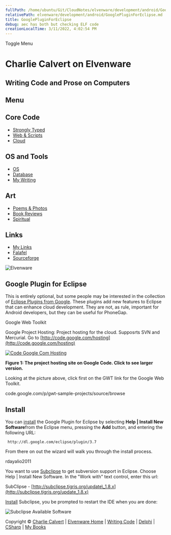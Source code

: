 ```yaml
---
fullPath: /home/ubuntu/Git/CloudNotes/elvenware/development/android/GooglePluginForEclipse.md
relativePath: elvenware/development/android/GooglePluginForEclipse.md
title: GooglePluginForEclipse
debug: aec has both but checking ELF code
creationLocalTime: 3/11/2022, 4:02:54 PM
---
```


<!-- toc -->
<!-- tocstop -->

Toggle Menu

Charlie Calvert on Elvenware
============================

Writing Code and Prose on Computers
-----------------------------------

Menu
----

Core Code
---------

-   [Strongly Typed](../index.html)
-   [Web & Scripts](../web/index.html)
-   [Cloud](../cloud/index.shtml)

OS and Tools
------------

-   [OS](../../os/index.html)
-   [Database](../database/index.html)
-   [My Writing](../../books/index.html)

Art
---

-   [Poems & Photos](../../Art/index.html)
-   [Book Reviews](../../books/reading/index.html)
-   [Spiritual](../../spirit/index.html)

Links
-----

-   [My Links](../../links.html)
-   [Falafel](http://www.falafel.com/)
-   [Sourceforge](http://sourceforge.net/projects/elvenware/)

![Elvenware](../../images/elvenwarelogo.png)

Google Plugin for Eclipse
-------------------------

This is entirely optional, but some people may be interested in the
collection of [Eclipse Plugins from
Google](http://code.google.com/eclipse/). These plugins add new features
to Eclipse that can enhance cloud development. They are not, as rule,
important for Android developers, but they can be useful for PhoneGap.

Google Web Toolkit

Google Project Hosting: Project hosting for the cloud. Supposrts SVN and
Mercurial. Go to
[http://code.google.com/hosting](http://code.google.com/hosting)

[![Code Google Com
Hosting](images/CodeGoogleHostingSmall.png)](images/CodeGoogleHosting.png)

**Figure 1: The project hosting site on Google Code. Click to see larger
version.**

Looking at the picture above, click first on the GWT link for the Google
Web Toolkit.

code.google.com/p/gwt-sample-projects/source/browse

Install
-------

You can
[install](http://code.google.com/eclipse/docs/getting_started.html) the
Google Plugin for Eclipse by selecting **Help | Install New
Software**from the Eclipse menu, pressing the **Add** button, and
entering the following URL:

~~~~ {.code}
 http://dl.google.com/eclipse/plugin/3.7
~~~~

From there on out the wizard will walk you through the install process.

rdayalio2011

You want to use [Subclipse](http://subclipse.tigris.org/) to get
subversion support in Eclipse. Choose Help | Install New Software. In
the "Work with" text control, enter this url:

SubClipse -
[http://subclipse.tigris.org/update\_1.8.x](http://subclipse.tigris.org/update_1.8.x)

[Install](http://subclipse.tigris.org/servlets/ProjectProcess?pageID=p4wYuA)
Subclipse, you be prompted to restart the IDE when you are done:

![Subclipse Available Software](images/Subclipse01.png)

Copyright © [Charlie Calvert](../../index.html) | [Elvenware
Home](../../index.html) | [Writing Code](../index.html) |
[Delphi](../delphi/index.html) | [CSharp](../csharp/index.html) | [My
Books](../../books/index.html)

